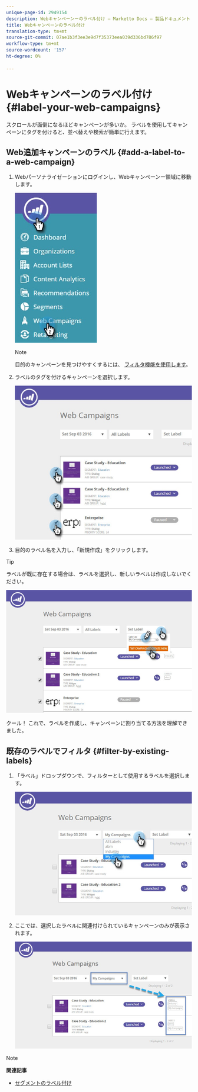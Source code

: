```yaml
---
unique-page-id: 2949154
description: Webキャンペーンーのラベル付け — Marketto Docs — 製品ドキュメント
title: Webキャンペーンのラベル付け
translation-type: tm+mt
source-git-commit: 07ae1b3f3ee3e9d7f35373eea039d336bd786f97
workflow-type: tm+mt
source-wordcount: '157'
ht-degree: 0%

---
```



# Webキャンペーンのラベル付け {#label-your-web-campaigns}

スクロールが面倒になるほどキャンペーンが多いか。 ラベルを使用してキャンペーンにタグを付けると、並べ替えや検索が簡単に行えます。

## Web追加キャンペーンのラベル {#add-a-label-to-a-web-campaign}

1. Webパーソナライゼーションにログインし、Webキャンペーンー領域に移動します。

   ![](assets/web-campaigns-hand.jpg)

   >[!NOTE]
   >
   >目的のキャンペーンを見つけやすくするには、 [フィルタ機能を使用します](filter-web-campaigns.md)。

1. ラベルのタグを付けるキャンペーンを選択します。

   ![](assets/web-campaigns-label.jpg)

1. 目的のラベル名を入力し、「新規作成」をクリックします。

>[!TIP]
>
>ラベルが既に存在する場合は、ラベルを選択し、新しいラベルは作成しないでください。

![](assets/web-campaigns-set-label.jpg)

クール！ これで、ラベルを作成し、キャンペーンに割り当てる方法を理解できました。

## 既存のラベルでフィルタ {#filter-by-existing-labels}

1. 「ラベル」ドロップダウンで、フィルターとして使用するラベルを選択します。

   ![](assets/web-campaigns-my-campaigns-dropdown.jpg)

1. ここでは、選択したラベルに関連付けられているキャンペーンのみが表示されます。

   ![](assets/web-campaigns-label-showing.jpg)

>[!NOTE]
>
>**関連記事**
>
>* [セグメント](create-a-new-in-zone-web-campaign.md)[のラベル付け](../../../product-docs/web-personalization/using-web-segments/label-your-segment.md)

>



